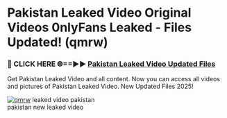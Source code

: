 # Pakistan Leaked Video Original Videos 0nlyFans Leaked - Files Updated! (qmrw)

<h3>🔴 CLICK HERE 🌐==►► <a href="https://tinyurl.com/2jnfzry5" rel="nofollow">Pakistan Leaked Video Updated Files</a></h3>

Get Pakistan Leaked Video and all content. Now you can access all videos and pictures of Pakistan Leaked Video. New Updated Files 2025!

[![qmrw](https://i.imgur.com/GyGTBgg.gif)](https://tinyurl.com/2jnfzry5)
leaked video pakistan<br>
pakistan new leaked video